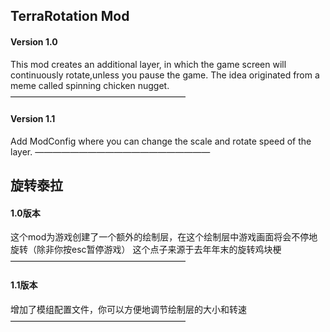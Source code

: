 ## TerraRotation Mod
#### Version 1.0

  This mod creates an additional layer, in which the game screen will continuously rotate,unless you pause the game.
  The idea originated from a meme called spinning chicken nugget.
  ————————————————————
  #### Version 1.1
  
  Add ModConfig where you can change the scale and rotate speed of the layer.
  ————————————————————

## 旋转泰拉
#### 1.0版本

  这个mod为游戏创建了一个额外的绘制层，在这个绘制层中游戏画面将会不停地旋转（除非你按esc暂停游戏）
  这个点子来源于去年年末的旋转鸡块梗
  ————————————————————
#### 1.1版本

  增加了模组配置文件，你可以方便地调节绘制层的大小和转速
  ————————————————————
